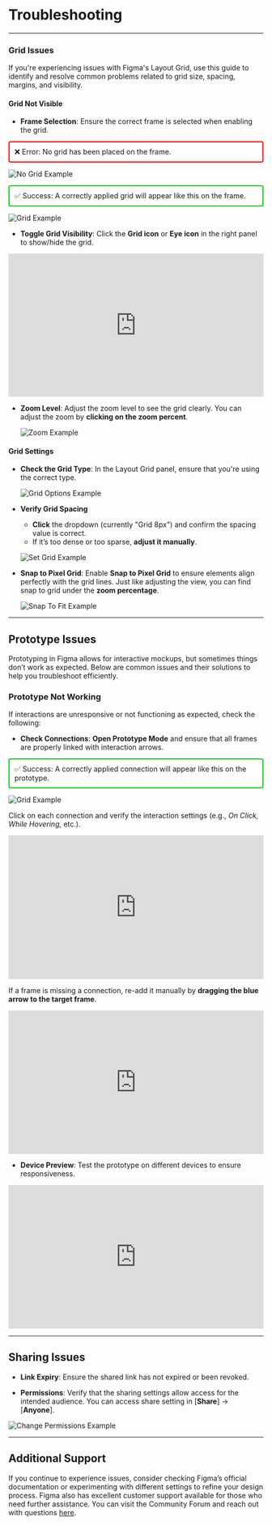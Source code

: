 # Troubleshooting

---

### Grid Issues

If you're experiencing issues with Figma's Layout Grid, use this guide to identify and resolve common problems related to grid size, spacing, margins, and visibility.

#### Grid Not Visible

- **Frame Selection**: Ensure the correct frame is selected when enabling the grid.

<div style="border: 2px solid #ff0000; padding: 10px; margin: 10px 0; border-radius: 4px;">
❌ Error: No grid has been placed on the frame.
</div>

![No Grid Example](images/framenogrid.png)

<div style="border: 2px solid #00cc00; padding: 10px; margin: 10px 0; border-radius: 4px;">
✅ Success: A correctly applied grid will appear like this on the frame.
</div>

![Grid Example](images/framegrid.png)

- **Toggle Grid Visibility**: Click the **Grid icon** or **Eye icon** in the right panel to show/hide the grid.

<div style="position:relative; width:100%; height:0px; padding-bottom:56.098%"><iframe allow="fullscreen;autoplay" allowfullscreen height="100%" src="https://streamable.com/e/xalv62?autoplay=1" width="100%" style="border:none; width:100%; height:100%; position:absolute; left:0px; top:0px; overflow:hidden;"></iframe></div>

- **Zoom Level**: Adjust the zoom level to see the grid clearly. You can adjust the zoom by **clicking on the zoom percent**.

  ![Zoom Example](images/zoom.png)

#### Grid Settings

- **Check the Grid Type**: In the Layout Grid panel, ensure that you're using the correct type.

  ![Grid Options Example](images/grid_options.png)

- **Verify Grid Spacing**

  - **Click** the dropdown (currently "Grid 8px") and confirm the spacing value is correct.
  - If it’s too dense or too sparse, **adjust it manually**.

  ![Set Grid Example](images/layoutgrid.png)

- **Snap to Pixel Grid**: Enable **Snap to Pixel Grid** to ensure elements align perfectly with the grid lines. Just like adjusting the view, you can find snap to grid under the **zoom percentage**.

  ![Snap To Fit Example](images/snaptofit.png)

---

## Prototype Issues

Prototyping in Figma allows for interactive mockups, but sometimes things don’t work as expected. Below are common issues and their solutions to help you troubleshoot efficiently.

### Prototype Not Working

If interactions are unresponsive or not functioning as expected, check the following:

- **Check Connections**: **Open Prototype Mode** and ensure that all frames are properly linked with interaction arrows.
<div style="border: 2px solid #00cc00; padding: 10px; margin: 10px 0; border-radius: 4px;">
✅ Success: A correctly applied connection will appear like this on the prototype.
</div>

![Grid Example](images/connection.png)

Click on each connection and verify the interaction settings (e.g., _On Click,_ _While Hovering,_ etc.).

<div style="position:relative; width:100%; height:0px; padding-bottom:56.250%"><iframe allow="fullscreen;autoplay" allowfullscreen height="100%" src="https://streamable.com/e/u26e4g?autoplay=1" width="100%" style="border:none; width:100%; height:100%; position:absolute; left:0px; top:0px; overflow:hidden;"></iframe></div>

If a frame is missing a connection, re-add it manually by **dragging the blue arrow to the target frame**.

<div style="position:relative; width:100%; height:0px; padding-bottom:56.250%"><iframe allow="fullscreen;autoplay" allowfullscreen height="100%" src="https://streamable.com/e/2jqi9d?autoplay=1&muted=1" width="100%" style="border:none; width:100%; height:100%; position:absolute; left:0px; top:0px; overflow:hidden;"></iframe></div>

- **Device Preview**: Test the prototype on different devices to ensure responsiveness.

<div style="position:relative; width:100%; height:0px; padding-bottom:56.250%"><iframe allow="fullscreen;autoplay" allowfullscreen height="100%" src="https://streamable.com/e/r9u6tw?autoplay=1&muted=1" width="100%" style="border:none; width:100%; height:100%; position:absolute; left:0px; top:0px; overflow:hidden;"></iframe></div>

---

## Sharing Issues

- **Link Expiry**: Ensure the shared link has not expired or been revoked.

- **Permissions**: Verify that the sharing settings allow access for the intended audience. You can access share setting in [**Share**] -> [**Anyone**].

![Change Permissions Example](images/permissions.png)

---

## Additional Support

If you continue to experience issues, consider checking Figma’s official documentation or experimenting with different settings to refine your design process. Figma also has excellent customer support available for those who need further assistance. You can visit the Community Forum and reach out with questions [here](https://help.figma.com/hc/en-us/articles/360041057214-Get-help-with-Figma#:~:text=The%20best%20way%20to%20contact,browser%2C%20or%20the%20Figma%20Community.&text=At%20the%20bottom%20of%20the,topic%20in%20the%20field%20provided).